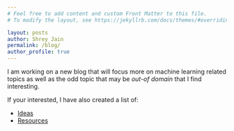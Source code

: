 ```yaml
---
# Feel free to add content and custom Front Matter to this file.
# To modify the layout, see https://jekyllrb.com/docs/themes/#overriding-theme-defaults

layout: posts
author: Shrey Jain
permalink: /blog/
author_profile: true
---
```


I am working on a new blog that will focus more on machine learning related topics as well as the odd topic that may be *out-of domain* that I find interesting.

If your interested, I have also created a list of:

* [Ideas](https://shreyjain13.github.io/final/ideas)  
* [Resources](https://shreyjain13.github.io/final/resources)
